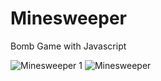 # Minesweeper
Bomb Game with Javascript

![Minesweeper 1](https://user-images.githubusercontent.com/65959791/143397142-997b75c6-b02a-4f50-80d7-4ae2b2b00a1d.png)
![Minesweeper](https://user-images.githubusercontent.com/65959791/143396521-53c1daed-83bc-4f63-8e98-77ff098eab35.png)
